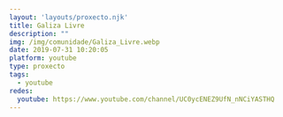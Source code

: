 ```yaml
---
layout: 'layouts/proxecto.njk'
title: Galiza Livre
description: ""
img: /img/comunidade/Galiza_Livre.webp
date: 2019-07-31 10:20:05
platform: youtube
type: proxecto
tags:
  - youtube
redes:
  youtube: https://www.youtube.com/channel/UC0ycENEZ9UfN_nNCiYASTHQ
---
```

